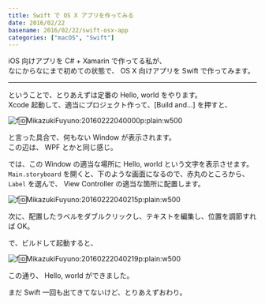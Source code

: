 ```yaml
---
title: Swift で OS X アプリを作ってみる
date: 2016/02/22
basename: 2016/02/22/swift-osx-app
categories: ["macOS", "Swift"]
---
```


iOS 向けアプリを C# + Xamarin で作ってる私が、  
なにからなにまで初めての状態で、 OS X 向けアプリを Swift で作ってみます。

---

ということで、とりあえずは定番の Hello, world をやります。  
Xcode 起動して、適当にプロジェクト作って、\[Build and...\] を押すと、

![f:id:MikazukiFuyuno:20160222040000p:plain:w500](https://assets.natsuneko.blog/images/20160222/20160222040000.png "f:id:MikazukiFuyuno:20160222040000p:plain:w500")

と言った具合で、何もない Window が表示されます。  
この辺は、 WPF とかと同じ感じ。

では、この Window の適当な場所に Hello, world という文字を表示させます。  
`Main.storyboard` を開くと、下のような画面になるので、赤丸のところから、  
`Label` を選んで、 View Controller の適当な箇所に配置します。

![f:id:MikazukiFuyuno:20160222040215p:plain:w500](https://assets.natsuneko.blog/images/20160222/20160222040215.png "f:id:MikazukiFuyuno:20160222040215p:plain:w500")

次に、配置したラベルをダブルクリックし、テキストを編集し、位置を調節すれば OK。

で、ビルドして起動すると、

![f:id:MikazukiFuyuno:20160222040219p:plain:w500](https://assets.natsuneko.blog/images/20160222/20160222040219.png "f:id:MikazukiFuyuno:20160222040219p:plain:w500")

この通り、 Hello, world ができました。

まだ Swift 一回も出てきてないけど、とりあえずおわり。
